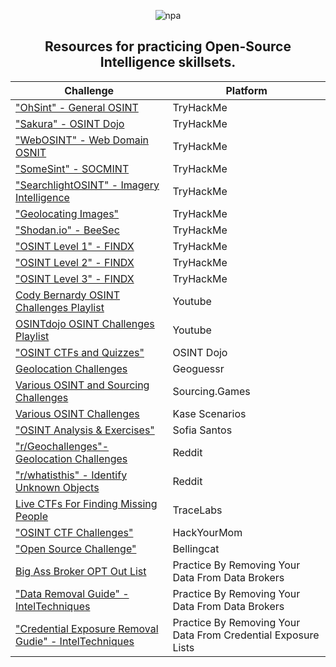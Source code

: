 <div align="center">
  
![npa](https://github.com/user-attachments/assets/950b0fa9-0748-4f6d-985e-777ad4001a0c)

## Resources for practicing Open-Source Intelligence skillsets.

|Challenge|Platform|
|--------|-----------|
["OhSint" - General OSINT](https://tryhackme.com/r/room/ohsint)|TryHackMe|
["Sakura" - OSINT Dojo](https://tryhackme.com/r/room/sakura)|TryHackMe|
["WebOSINT" - Web Domain OSNIT](https://tryhackme.com/r/room/webosint)|TryHackMe|
["SomeSint" - SOCMINT](https://tryhackme.com/r/room/somesint)|TryHackMe|
["SearchlightOSINT" - Imagery Intelligence](https://tryhackme.com/r/room/searchlightosint)|TryHackMe|
["Geolocating Images"](https://tryhackme.com/r/room/geolocatingimages)|TryHackMe|
["Shodan.io" - BeeSec](https://tryhackme.com/r/room/shodan)|TryHackMe|
["OSINT Level 1" - FINDX](https://tryhackme.com/room/osintintel)|TryHackMe|
["OSINT Level 2" - FINDX](https://tryhackme.com/jr/osintledit2)|TryHackMe|
["OSINT Level 3" - FINDX](https://tryhackme.com/jr/osintNEW3-tested)|TryHackMe|
[Cody Bernardy OSINT Challenges Playlist](https://youtube.com/playlist?list=PLc_hdO4HVYGCg21E7lSQY6UltFigzwbbw&si=JrECV_G4g69GGYs5)|Youtube|
[OSINTdojo OSINT Challenges Playlist](https://www.youtube.com/watch?v=4Hkdxnqz1mg&list=PLtoC6Cd29__XR223Kgup_eOD-8EkDQctr)|Youtube|
["OSINT CTFs and Quizzes"](https://www.osintdojo.com/resources/#ctfs)|OSINT Dojo|
[Geolocation Challenges](https://www.geoguessr.com/)|Geoguessr|
[Various OSINT and Sourcing Challenges](https://sourcing.games)|Sourcing.Games|
[Various OSINT Challenges](https://kasescenarios.com/)|Kase Scenarios|
["OSINT Analysis & Exercises"](https://gralhix.com/list-of-osint-exercises/)|Sofia Santos|
["r/Geochallenges"- Geolocation Challenges](https://www.reddit.com/r/geochallenges/)|Reddit|
["r/whatisthis" - Identify Unknown Objects](https://www.reddit.com/r/Whatisthis/)|Reddit|
[Live CTFs For Finding Missing People](https://tracelabs.org)|TraceLabs|
["OSINT CTF Challenges"](https://hackyourmom.com/en/kibervijna/osint-ctf-challenges/)|HackYourMom|
["Open Source Challenge"](https://challenge.bellingcat.com/)|Bellingcat|
[Big Ass Broker OPT Out List](https://github.com/yaelwrites/Big-Ass-Data-Broker-Opt-Out-List)|Practice By Removing Your Data From Data Brokers|
["Data Removal Guide" - IntelTechniques](https://inteltechniques.com/workbook.html)|Practice By Removing Your Data From Data Brokers|
["Credential Exposure Removal Gudie" - IntelTechniques](https://inteltechniques.com/exposure.html)|Practice By Removing Your Data From Credential Exposure Lists|

</div>
